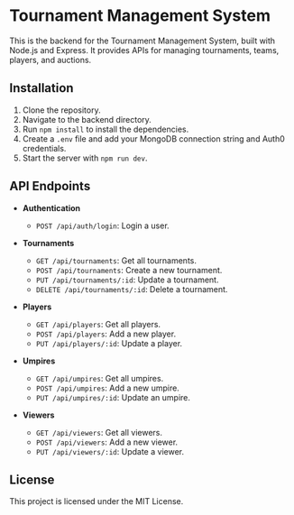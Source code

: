# Tournament Management System

This is the backend for the Tournament Management System, built with Node.js and Express. It provides APIs for managing tournaments, teams, players, and auctions.

## Installation

1. Clone the repository.
2. Navigate to the backend directory.
3. Run `npm install` to install the dependencies.
4. Create a `.env` file and add your MongoDB connection string and Auth0 credentials.
5. Start the server with `npm run dev`.

## API Endpoints

- **Authentication**
  - `POST /api/auth/login`: Login a user.

- **Tournaments**
  - `GET /api/tournaments`: Get all tournaments.
  - `POST /api/tournaments`: Create a new tournament.
  - `PUT /api/tournaments/:id`: Update a tournament.
  - `DELETE /api/tournaments/:id`: Delete a tournament.

- **Players**
  - `GET /api/players`: Get all players.
  - `POST /api/players`: Add a new player.
  - `PUT /api/players/:id`: Update a player.

- **Umpires**
  - `GET /api/umpires`: Get all umpires.
  - `POST /api/umpires`: Add a new umpire.
  - `PUT /api/umpires/:id`: Update an umpire.

- **Viewers**
  - `GET /api/viewers`: Get all viewers.
  - `POST /api/viewers`: Add a new viewer.
  - `PUT /api/viewers/:id`: Update a viewer.

## License

This project is licensed under the MIT License.
